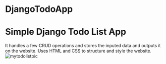 # DjangoTodoApp
# Simple Django Todo List App 

It handles a few CRUD operations and stores the inputed data and outputs it on the website. Uses HTML and CSS to structure and style the website. 
![mytodolistpic](https://user-images.githubusercontent.com/97641116/196870229-18c3a8fa-d652-4087-ad73-1cea2b960513.PNG)

